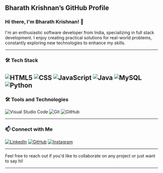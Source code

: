 ## Bharath Krishnan’s GitHub Profile


### Hi there, I'm Bharath Krishnan! 👋

I'm an enthusiastic software developer from India, specializing in full stack development. I enjoy creating practical solutions for real-world problems, constantly exploring new technologies to enhance my skills.

---

### 🛠️ Tech Stack

![HTML5](https://img.shields.io/badge/-HTML5-E34F26?style=flat&logo=html5&logoColor=white)
![CSS](https://img.shields.io/badge/-CSS-1572B6?style=flat&logo=css3&logoColor=white)
![JavaScript](https://img.shields.io/badge/-JavaScript-F7DF1E?style=flat&logo=javascript&logoColor=white)
![Java](https://img.shields.io/badge/-Java-007396?style=flat&logo=java&logoColor=white)
![MySQL](https://img.shields.io/badge/-MySQL-4479A1?style=flat&logo=mysql&logoColor=white)
![Python](https://img.shields.io/badge/-MySQL-4479A1?style=flat&logo=python&logoColor=white)
---

### 🛠️ Tools and Technologies

![Visual Studio Code](https://img.shields.io/badge/-VSCode-007ACC?style=flat&logo=visual-studio-code&logoColor=white)
![Git](https://img.shields.io/badge/-Git-F05032?style=flat&logo=git&logoColor=white)
![GitHub](https://img.shields.io/badge/-GitHub-181717?style=flat&logo=github&logoColor=white)

---
### 📫 Connect with Me

[![LinkedIn](https://img.shields.io/badge/-LinkedIn-0A66C2?style=flat&logo=linkedin&logoColor=white)](https://www.linkedin.com/in/bharath-krishnan-124b24259/)
[![GitHub](https://img.shields.io/badge/-GitHub-181717?style=flat&logo=github&logoColor=white)](https://github.com/bharath-krishnan2145)
[![Instagram](https://img.shields.io/badge/-Instagram-E4405F?style=flat&logo=instagram&logoColor=white)](https://www.instagram.com/bharath_krishnan2104/)

---

Feel free to reach out if you'd like to collaborate on any project or just want to say hi!

---
